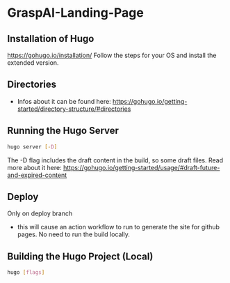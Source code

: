 # GraspAI-Landing-Page

## Installation of Hugo
https://gohugo.io/installation/
Follow the steps for your OS and install the extended version.

## Directories
- Infos about it can be found here: https://gohugo.io/getting-started/directory-structure/#directories

## Running the Hugo Server
```sh
hugo server [-D]
```
The -D flag includes the draft content in the build, so some draft files.
Read more about it here: https://gohugo.io/getting-started/usage/#draft-future-and-expired-content

## Deploy
Only on deploy branch
- this will cause an action workflow to run to generate the site for github pages. No need to run the build locally.

## Building the Hugo Project (Local)
```sh
hugo [flags]
```
